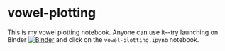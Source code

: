 # vowel-plotting

This is my vowel plotting notebook. Anyone can use it--try launching on Binder [![Binder](https://mybinder.org/badge_logo.svg)](https://mybinder.org/v2/gh/emilyremirez/vowel-plotting/main) and click on the `vowel-plotting.ipynb` notebook.
